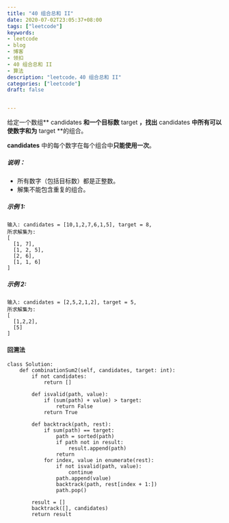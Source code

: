 ```yaml
---
title: "40 组合总和 II"
date: 2020-07-02T23:05:37+08:00
tags: ["leetcode"]
keywords: 
- leetcode
- blog
- 博客
- 领扣
- 40 组合总和 II
- 算法
description: "leetcode，40 组合总和 II"
categories: ["leetcode"]
draft: false


---
```




给定一个数组** candidates **和一个目标数** target **，找出** candidates **中所有可以使数字和为** target **的组合。

**candidates** 中的每个数字在每个组合中**只能使用一次**。

##### 说明：

- 所有数字（包括目标数）都是正整数。
- 解集不能包含重复的组合。

##### 示例 1:

```
输入: candidates = [10,1,2,7,6,1,5], target = 8,
所求解集为:
[
  [1, 7],
  [1, 2, 5],
  [2, 6],
  [1, 1, 6]
]
```

##### 示例 2:

```
输入: candidates = [2,5,2,1,2], target = 5,
所求解集为:
[
  [1,2,2],
  [5]
]
```

#### 回溯法

```
class Solution:
    def combinationSum2(self, candidates, target: int):
        if not candidates:
            return []

        def isvalid(path, value):
            if (sum(path) + value) > target:
                return False
            return True

        def backtrack(path, rest):
            if sum(path) == target:
                path = sorted(path)
                if path not in result:
                    result.append(path)
                return
            for index, value in enumerate(rest):
                if not isvalid(path, value):
                    continue
                path.append(value)
                backtrack(path, rest[index + 1:])
                path.pop()

        result = []
        backtrack([], candidates)
        return result
```